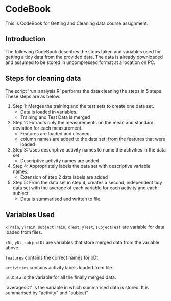 CodeBook
========

This is CodeBook for Getting and Cleaning data course assignment. 

Introduction
------------
The following CodeBook describes the steps taken and variables used for getting a tidy data from the provided data. The data is already downloaded and assumed to be stored in uncompressed format at a location on PC.


Steps for cleaning data
-----------------------

The script 'run_analysis.R' performs the data cleaning the steps in 5 steps. These steps are as below.
1. Step 1: Merges the training and the test sets to create one data set.
	* Data is loaded in variables. 
	* Training and Test Data is merged
2. Step 2: Extracts only the measurements on the mean and standard deviation for each measurement.
	* Features are loaded and cleaned.
	* column names are added to the data set; from the features that were loaded
3. Step 3: Uses descriptive activity names to name the activities in the data set
	* Descriptive activity names are added
4. Step 4: Appropriately labels the data set with descriptive variable names.
	* Extension of step 2 data labels are added
5. Step 5: From the data set in step 4, creates a second, independent tidy data set with the average of each variable for each activity and each subject.
	* Data is summarised and written to file.
	
Variables Used
--------------
`xTrain`, `yTrain`, `subjectTrain`, `xTest`, `yTest`, `subjectTest` are variable for data loaded from files.

`xDt`, `yDt`, `subjectDt` are variables that store merged data from the variable above.

`features` contains the correct names for xDt.

`activities` contains activity labels loaded from file.

`allData` is the variable for all the finally merged data.

`averagesDt' is the variable in which summarised data is stored. It is summarised by "activity" and "subject"





